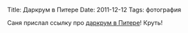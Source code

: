 Title: Даркрум в Питере
Date: 2011-12-12
Tags: фотография

<div class="text">Саня прислал ссылку про <a href="http://ru-mformat.livejournal.com/2227887.html">даркрум в Питере</a>! Круть!</div>